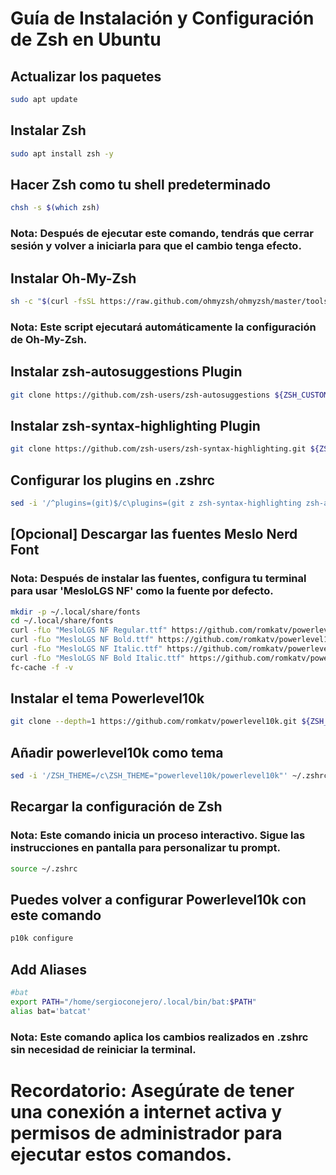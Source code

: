 # Guía de Instalación y Configuración de Zsh en Ubuntu

## Actualizar los paquetes
```bash
sudo apt update
```

## Instalar Zsh
```bash
sudo apt install zsh -y
```
## Hacer Zsh como tu shell predeterminado
```bash
chsh -s $(which zsh)
```
### Nota: Después de ejecutar este comando, tendrás que cerrar sesión y volver a iniciarla para que el cambio tenga efecto.

## Instalar Oh-My-Zsh
```bash
sh -c "$(curl -fsSL https://raw.github.com/ohmyzsh/ohmyzsh/master/tools/install.sh)"
```
### Nota: Este script ejecutará automáticamente la configuración de Oh-My-Zsh.

## Instalar zsh-autosuggestions Plugin
```bash
git clone https://github.com/zsh-users/zsh-autosuggestions ${ZSH_CUSTOM:-~/.oh-my-zsh/custom}/plugins/zsh-autosuggestions
```

## Instalar zsh-syntax-highlighting Plugin
```bash
git clone https://github.com/zsh-users/zsh-syntax-highlighting.git ${ZSH_CUSTOM:-~/.oh-my-zsh/custom}/plugins/zsh-syntax-highlighting
```

## Configurar los plugins en .zshrc
```bash
sed -i '/^plugins=(git)$/c\plugins=(git z zsh-syntax-highlighting zsh-autosuggestions docker sudo web-search gcloud terraform)' ~/.zshrc && source ~/.zshrc
```

## [Opcional] Descargar las fuentes Meslo Nerd Font
### Nota: Después de instalar las fuentes, configura tu terminal para usar 'MesloLGS NF' como la fuente por defecto.
```bash
mkdir -p ~/.local/share/fonts
cd ~/.local/share/fonts
curl -fLo "MesloLGS NF Regular.ttf" https://github.com/romkatv/powerlevel10k-media/raw/master/MesloLGS%20NF%20Regular.ttf
curl -fLo "MesloLGS NF Bold.ttf" https://github.com/romkatv/powerlevel10k-media/raw/master/MesloLGS%20NF%20Bold.ttf
curl -fLo "MesloLGS NF Italic.ttf" https://github.com/romkatv/powerlevel10k-media/raw/master/MesloLGS%20NF%20Italic.ttf
curl -fLo "MesloLGS NF Bold Italic.ttf" https://github.com/romkatv/powerlevel10k-media/raw/master/MesloLGS%20NF%20Bold%20Italic.ttf
fc-cache -f -v
```
## Instalar el tema Powerlevel10k
```bash
git clone --depth=1 https://github.com/romkatv/powerlevel10k.git ${ZSH_CUSTOM:-$HOME/.oh-my-zsh/custom}/themes/powerlevel10k
```
## Añadir powerlevel10k como tema
```bash
sed -i '/ZSH_THEME=/c\ZSH_THEME="powerlevel10k/powerlevel10k"' ~/.zshrc
```
## Recargar la configuración de Zsh
### Nota: Este comando inicia un proceso interactivo. Sigue las instrucciones en pantalla para personalizar tu prompt.
```bash
source ~/.zshrc
```
## Puedes volver a configurar Powerlevel10k con este comando
```bash
p10k configure
```

## Add Aliases
```bash
#bat
export PATH="/home/sergioconejero/.local/bin/bat:$PATH"
alias bat='batcat'
```

### Nota: Este comando aplica los cambios realizados en .zshrc sin necesidad de reiniciar la terminal.

# Recordatorio: Asegúrate de tener una conexión a internet activa y permisos de administrador para ejecutar estos comandos.
